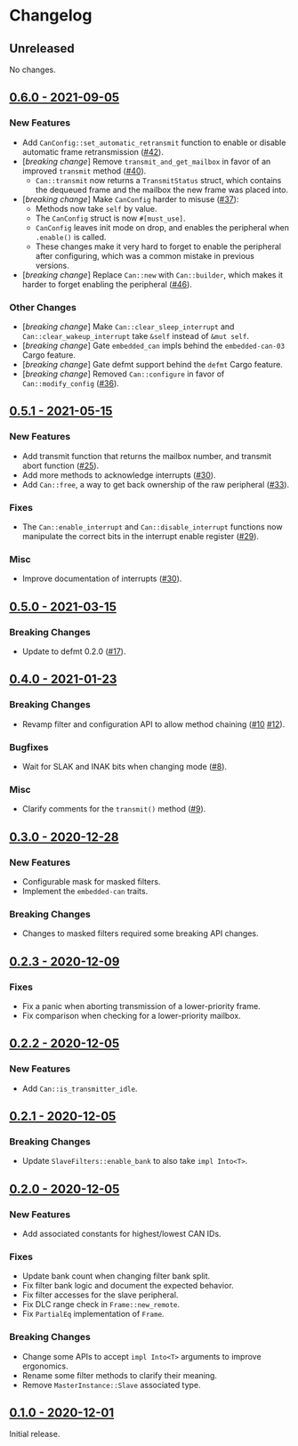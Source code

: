 # Changelog

## Unreleased

No changes.

## [0.6.0 - 2021-09-05](https://github.com/stm32-rs/bxcan/releases/tag/v0.6.0)

### New Features

* Add `CanConfig::set_automatic_retransmit` function to enable or disable automatic frame retransmission ([#42]).
* [*breaking change*] Remove `transmit_and_get_mailbox` in favor of an improved `transmit` method ([#40]).
  * `Can::transmit` now returns a `TransmitStatus` struct, which contains the dequeued frame and
    the mailbox the new frame was placed into.
* [*breaking change*] Make `CanConfig` harder to misuse ([#37]):
  * Methods now take `self` by value.
  * The `CanConfig` struct is now `#[must_use]`.
  * `CanConfig` leaves init mode on drop, and enables the peripheral when `.enable()` is called.
  * These changes make it very hard to forget to enable the peripheral after configuring, which was
    a common mistake in previous versions.
* [*breaking change*] Replace `Can::new` with `Can::builder`, which makes it harder to forget enabling the peripheral ([#46]).

### Other Changes

* [*breaking change*] Make `Can::clear_sleep_interrupt` and `Can::clear_wakeup_interrupt` take `&self` instead of `&mut self`.
* [*breaking change*] Gate `embedded_can` impls behind the `embedded-can-03` Cargo feature.
* [*breaking change*] Gate defmt support behind the `defmt` Cargo feature.
* [*breaking change*] Removed `Can::configure` in favor of `Can::modify_config` ([#36]).

[#36]: https://github.com/stm32-rs/bxcan/pull/36
[#37]: https://github.com/stm32-rs/bxcan/pull/37
[#40]: https://github.com/stm32-rs/bxcan/pull/40
[#42]: https://github.com/stm32-rs/bxcan/pull/42
[#46]: https://github.com/stm32-rs/bxcan/pull/46

## [0.5.1 - 2021-05-15](https://github.com/stm32-rs/bxcan/releases/tag/v0.5.1)

### New Features

* Add transmit function that returns the mailbox number, and transmit abort function ([#25]).
* Add more methods to acknowledge interrupts ([#30]).
* Add `Can::free`, a way to get back ownership of the raw peripheral ([#33]).

### Fixes

* The `Can::enable_interrupt` and `Can::disable_interrupt` functions now manipulate the correct bits in the interrupt
  enable register ([#29]).

### Misc

* Improve documentation of interrupts ([#30]).

[#25]: https://github.com/stm32-rs/bxcan/pull/25
[#29]: https://github.com/stm32-rs/bxcan/pull/29
[#30]: https://github.com/stm32-rs/bxcan/pull/30
[#33]: https://github.com/stm32-rs/bxcan/pull/33

## [0.5.0 - 2021-03-15](https://github.com/stm32-rs/bxcan/releases/tag/v0.5.0)

### Breaking Changes

* Update to defmt 0.2.0 ([#17]).

[#17]: https://github.com/stm32-rs/bxcan/pull/17

## [0.4.0 - 2021-01-23](https://github.com/stm32-rs/bxcan/releases/tag/v0.4.0)

### Breaking Changes

* Revamp filter and configuration API to allow method chaining ([#10] [#12]).

### Bugfixes

* Wait for SLAK and INAK bits when changing mode ([#8]).

[#8]: https://github.com/stm32-rs/bxcan/pull/8
[#10]: https://github.com/stm32-rs/bxcan/pull/10
[#12]: https://github.com/stm32-rs/bxcan/pull/12

### Misc

* Clarify comments for the `transmit()` method ([#9]).

[#9]: https://github.com/stm32-rs/bxcan/pull/9

## [0.3.0 - 2020-12-28](https://github.com/stm32-rs/bxcan/releases/tag/v0.3.0)

### New Features

* Configurable mask for masked filters.
* Implement the `embedded-can` traits.

### Breaking Changes

* Changes to masked filters required some breaking API changes.

## [0.2.3 - 2020-12-09](https://github.com/stm32-rs/bxcan/releases/tag/v0.2.3)

### Fixes

* Fix a panic when aborting transmission of a lower-priority frame.
* Fix comparison when checking for a lower-priority mailbox.

## [0.2.2 - 2020-12-05](https://github.com/stm32-rs/bxcan/releases/tag/v0.2.2)

### New Features

* Add `Can::is_transmitter_idle`.

## [0.2.1 - 2020-12-05](https://github.com/stm32-rs/bxcan/releases/tag/v0.2.1)

### Breaking Changes

* Update `SlaveFilters::enable_bank` to also take `impl Into<T>`.

## [0.2.0 - 2020-12-05](https://github.com/stm32-rs/bxcan/releases/tag/v0.2.0)

### New Features

* Add associated constants for highest/lowest CAN IDs.

### Fixes

* Update bank count when changing filter bank split.
* Fix filter bank logic and document the expected behavior.
* Fix filter accesses for the slave peripheral.
* Fix DLC range check in `Frame::new_remote`.
* Fix `PartialEq` implementation of `Frame`.

### Breaking Changes

* Change some APIs to accept `impl Into<T>` arguments to improve ergonomics.
* Rename some filter methods to clarify their meaning.
* Remove `MasterInstance::Slave` associated type.

## [0.1.0 - 2020-12-01](https://github.com/stm32-rs/bxcan/releases/tag/v0.1.0)

Initial release.
